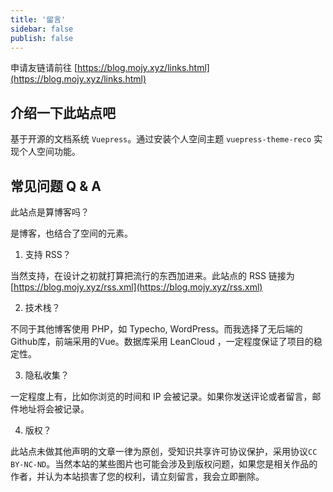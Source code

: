 ```yaml
---
title: '留言'
sidebar: false
publish: false
---
```


申请友链请前往 [https://blog.mojy.xyz/links.html](https://blog.mojy.xyz/links.html)

## 介绍一下此站点吧

基于开源的文档系统 <code>Vuepress</code>。通过安装个人空间主题 <code>vuepress-theme-reco</code> 实现个人空间功能。

## 常见问题 Q & A

此站点是算博客吗？

是博客，也结合了空间的元素。


1. 支持 RSS？

当然支持，在设计之初就打算把流行的东西加进来。此站点的 RSS 链接为 [https://blog.mojy.xyz/rss.xml](https://blog.mojy.xyz/rss.xml)


2. 技术栈？

不同于其他博客使用 PHP，如 Typecho, WordPress。而我选择了无后端的Github库，前端采用的Vue。数据库采用 LeanCloud ，一定程度保证了项目的稳定性。


3. 隐私收集？

一定程度上有，比如你浏览的时间和 IP 会被记录。如果你发送评论或者留言，邮件地址将会被记录。


4. 版权？

此站点未做其他声明的文章一律为原创，受知识共享许可协议保护，采用协议<code>CC BY-NC-ND</code>。当然本站的某些图片也可能会涉及到版权问题，如果您是相关作品的作者，并认为本站损害了您的权利，请立刻留言，我会立即删除。
